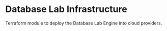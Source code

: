 # Database Lab Infrastructure

Terraform module to deploy the Database Lab Engine into cloud providers.